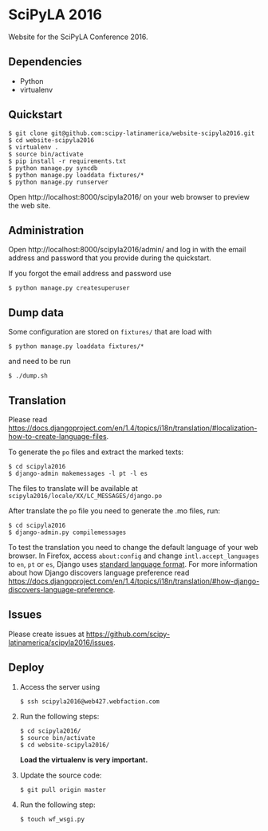 # SciPyLA 2016

Website for the SciPyLA Conference 2016.

## Dependencies

-   Python
-   virtualenv

## Quickstart

~~~
$ git clone git@github.com:scipy-latinamerica/website-scipyla2016.git
$ cd website-scipyla2016
$ virtualenv .
$ source bin/activate
$ pip install -r requirements.txt
$ python manage.py syncdb
$ python manage.py loaddata fixtures/*
$ python manage.py runserver
~~~

Open http://localhost:8000/scipyla2016/ on your web browser
to preview the web site.

## Administration

Open http://localhost:8000/scipyla2016/admin/
and log in with the email address and password
that you provide during the quickstart.

If you forgot the email address and password
use

~~~
$ python manage.py createsuperuser
~~~

## Dump data

Some configuration are stored on `fixtures/`
that are load with

~~~
$ python manage.py loaddata fixtures/*
~~~

and need to be run

~~~
$ ./dump.sh
~~~

## Translation

Please read https://docs.djangoproject.com/en/1.4/topics/i18n/translation/#localization-how-to-create-language-files.

To generate the `po` files and extract the marked texts:

~~~
$ cd scipyla2016
$ django-admin makemessages -l pt -l es
~~~

The files to translate will be available at
`scipyla2016/locale/XX/LC_MESSAGES/django.po`

After translate the `po` file you need to generate the .mo files, run:

~~~
$ cd scipyla2016
$ django-admin.py compilemessages
~~~

To test the translation you need to change the default language of your web browser.
In Firefox,
access `about:config`
and change `intl.accept_languages` to `en`, `pt` or `es`,
Django uses [standard language format](https://docs.djangoproject.com/en/1.4/topics/i18n/#term-language-code).
For more information about how Django discovers language preference
read https://docs.djangoproject.com/en/1.4/topics/i18n/translation/#how-django-discovers-language-preference.

## Issues

Please create issues at https://github.com/scipy-latinamerica/scipyla2016/issues.

## Deploy

1.  Access the server using

    ~~~
    $ ssh scipyla2016@web427.webfaction.com
    ~~~

2.  Run the following steps:

    ~~~
    $ cd scipyla2016/
    $ source bin/activate
    $ cd website-scipyla2016/
    ~~~

    **Load the virtualenv is very important.**

3.  Update the source code:

    ~~~
    $ git pull origin master
    ~~~

4.  Run the following step:

    ~~~
    $ touch wf_wsgi.py
    ~~~
